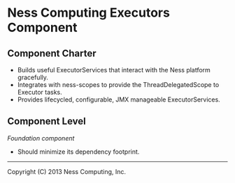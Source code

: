 Ness Computing Executors Component
==================================

Component Charter
-----------------

* Builds useful ExecutorServices that interact with the Ness platform gracefully.
* Integrates with ness-scopes to provide the ThreadDelegatedScope to Executor tasks.
* Provides lifecycled, configurable, JMX manageable ExecutorServices.

Component Level
---------------

*Foundation component*

* Should minimize its dependency footprint.

----
Copyright (C) 2013 Ness Computing, Inc.
